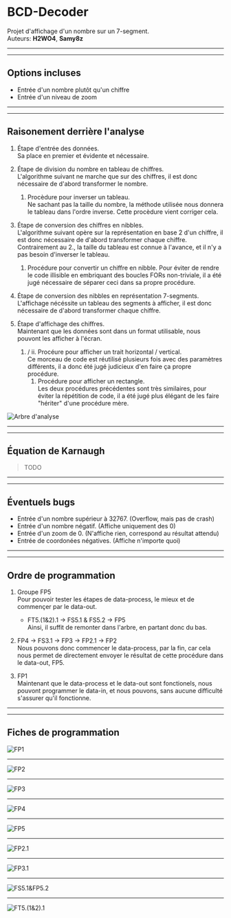 # BCD-Decoder

Projet d'affichage d'un nombre sur un 7-segment.  
Auteurs: **H2WO4**, **Samy8z**

***
***

## Options incluses

- Entrée d'un nombre plutôt qu'un chiffre
- Entrée d'un niveau de zoom

***
***

## Raisonement derrière l'analyse

1. Étape d'entrée des données.  
 Sa place en premier et évidente et nécessaire.

2. Étape de division du nombre en tableau de chiffres.  
 L'algorithme suivant ne marche que sur des chiffres, il est donc nécessaire de d'abord transformer le nombre.
   1. Procèdure pour inverser un tableau.  
    Ne sachant pas la taille du nombre, la méthode utilisée nous donnera le tableau dans l'ordre inverse. Cette procèdure vient corriger cela.

3. Étape de conversion des chiffres en nibbles.  
 L'algorithme suivant opère sur la représentation en base 2 d'un chiffre, il est donc nécessaire de d'abord transformer chaque chiffre.  
 Contrairement au 2., la taille du tableau est connue à l'avance, et il n'y a pas besoin d'inverser le tableau.
   1. Procédure pour convertir un chiffre en nibble.
    Pour éviter de rendre le code illisible en embriquant des boucles FORs non-triviale, il a été jugé nécessaire de séparer ceci dans sa propre procédure.

4. Étape de conversion des nibbles en représentation 7-segments.  
 L'affichage nécéssite un tableau des segments à afficher, il est donc nécessaire de d'abord transformer chaque chiffre.

5. Étape d'affichage des chiffres.  
 Maintenant que les données sont dans un format utilisable, nous pouvont les afficher à l'écran.
   1. / ii. Procéure pour afficher un trait horizontal / vertical.  
    Ce morceau de code est réutilisé plusieurs fois avec des paramètres différents, il a donc été jugé judicieux d'en faire ça propre procédure.
      1. Procédure pour afficher un rectangle.  
       Les deux procédures précédentes sont très similaires, pour éviter la répétition de code, il a été jugé plus élégant de les faire "hériter" d'une procédure mère.

![Arbre d'analyse](Images/Arbre.png)

***
***

## Équation de Karnaugh

> TODO

***
***

## Éventuels bugs

- Entrée d'un nombre supérieur à 32767. (Overflow, mais pas de crash)
- Entrée d'un nombre négatif. (Affiche uniquement des 0)
- Entrée d'un zoom de 0. (N'affiche rien, correspond au résultat attendu)
- Entrée de coordonées négatives. (Affiche n'importe quoi)

***
***

## Ordre de programmation

1. Groupe FP5  
 Pour pouvoir tester les étapes de data-process, le mieux et de commençer par le data-out.
   - FT5.(1&2).1 → FS5.1 & FS5.2 → FP5  
    Ainsi, il suffit de remonter dans l'arbre, en partant donc du bas.

2. FP4 → FS3.1 → FP3 → FP2.1 → FP2  
 Nous pouvons donc commencer le data-process, par la fin, car cela nous permet de directement envoyer le résultat de cette procédure dans le data-out, FP5.

3. FP1  
 Maintenant que le data-process et le data-out sont fonctionels, nous pouvont programmer le data-in, et nous pouvons, sans aucune difficulté s'assurer qu'il fonctionne.

***
***

## Fiches de programmation

![FP1](Images/FP1.png)
***
![FP2](Images/FP2.png)
***
![FP3](Images/FP3.png)
***
![FP4](Images/FP4.png)
***
![FP5](Images/FP5.png)
***
![FP2.1](Images/FS2.1.png)
***
![FP3.1](Images/FS3.1.png)
***
![FS5.1&FP5.2](Images/FS5.1&FS5.2.png)
***
![FT5.(1&2).1](Images/FT5.(1&2).1.png)
